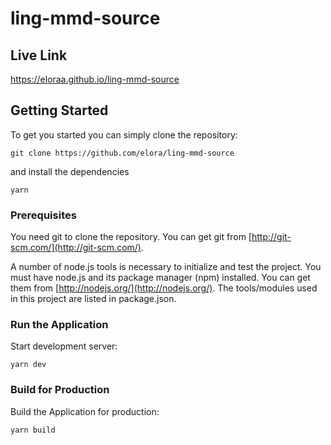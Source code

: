 # ling-mmd-source

## Live Link
https://eloraa.github.io/ling-mmd-source

## Getting Started
To get you started you can simply clone the repository:

```
git clone https://github.com/elora/ling-mmd-source
```
and install the dependencies
```
yarn
```

### Prerequisites
You need git to clone the repository. You can get git from
[http://git-scm.com/](http://git-scm.com/).

A number of node.js tools is necessary to initialize and test the project. You must have node.js and its package manager (npm) installed. You can get them from  [http://nodejs.org/](http://nodejs.org/). The tools/modules used in this project are listed in package.json.

### Run the Application

Start development server:

    yarn dev   

### Build for Production

Build the Application for production:

    yarn build   
